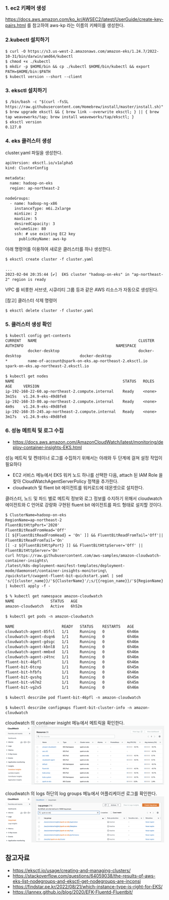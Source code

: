 ### 1. ec2 키페어 생성 ###

https://docs.aws.amazon.com/ko_kr/AWSEC2/latest/UserGuide/create-key-pairs.html 를 참고하여 aws-kp 라는 이름의 키페이를 생성한다.

### 2.kubectl 설치하기 ###

```
$ curl -O https://s3.us-west-2.amazonaws.com/amazon-eks/1.24.7/2022-10-31/bin/darwin/amd64/kubectl
$ chmod +x ./kubectl
$ mkdir -p $HOME/bin && cp ./kubectl $HOME/bin/kubectl && export PATH=$HOME/bin:$PATH
$ kubectl version --short --client
```

### 3. eksctl 설치하기 ###

```
$ /bin/bash -c "$(curl -fsSL https://raw.githubusercontent.com/Homebrew/install/master/install.sh)"
$ brew upgrade eksctl && { brew link --overwrite eksctl; } || { brew tap weaveworks/tap; brew install weaveworks/tap/eksctl; }
$ eksctl version
0.127.0
```


### 4. eks 클러스터 생성 ###

cluster.yaml 파일을 생성한다.
```
apiVersion: eksctl.io/v1alpha5
kind: ClusterConfig

metadata:
  name: hadoop-on-eks
  region: ap-northeast-2

nodeGroups:
  - name: hadoop-ng-x86 
    instanceType: m6i.2xlarge
    minSize: 2
    maxSize: 5
    desiredCapacity: 3
    volumeSize: 80
    ssh: # use existing EC2 key
      publicKeyName: aws-kp
```

아래 명령어를 이용하여 새로운 클러스터를 하나 생성한다.
```
$ eksctl create cluster -f cluster.yaml

...
2023-02-04 20:35:44 [✔]  EKS cluster "hadoop-on-eks" in "ap-northeast-2" region is ready
```
VPC 를 비롯한 서브넷, 시큐리티 그룹 등과 같은 AWS 리소스가 자동으로 생성된다.

[참고] 클러스터 삭제 명령어
```
$ eksctl delete cluster -f cluster.yaml
```

### 5. 클러스터 생성 확인 ###
```
$ kubectl config get-contexts
CURRENT   NAME                                             CLUSTER                                 AUTHINFO                                         NAMESPACE
          docker-desktop                                   docker-desktop                          docker-desktop
*         name-of-account@spark-on-eks.ap-northeast-2.eksctl.io   spark-on-eks.ap-northeast-2.eksctl.io  

$ kubectl get nodes
NAME                                                STATUS   ROLES    AGE     VERSION
ip-192-168-22-60.ap-northeast-2.compute.internal    Ready    <none>   3m15s   v1.24.9-eks-49d8fe8
ip-192-168-33-80.ap-northeast-2.compute.internal    Ready    <none>   4m9s    v1.24.9-eks-49d8fe8
ip-192-168-35-245.ap-northeast-2.compute.internal   Ready    <none>   3m17s   v1.24.9-eks-49d8fe8
```

### 6. 성능 메트릭 및 로그 수집 ###
* https://docs.aws.amazon.com/AmazonCloudWatch/latest/monitoring/deploy-container-insights-EKS.html

성능 메트릭 및 켄테이너 로그를 수집하기 위해서는 아래와 두 단계에 걸쳐 설정 작업이 필요하다 

- EC2 서비스 메뉴에서 EKS 워커 노드 하나를 선택한 다음, attach 된 IAM Role 을 찾아 CloudWatchAgentServerPolicy 정책을 추가한다.  
- cloudwatch 및 flient bit 에이전트를 워커로드에 데몬셋으로 설치한다.  

클러스터, 노드 및 파드 별로 메트릭 정보와 로그 정보를 수지하기 위해서 cloudwatch 에이전트와 C 언어로 강량화 구현된 fluent bit 에이전트를 파드 형태로 설치할 것이다.  
```
$ ClusterName=hadoop-on-eks
RegionName=ap-northeast-2
FluentBitHttpPort='2020'
FluentBitReadFromHead='Off'
[[ ${FluentBitReadFromHead} = 'On' ]] && FluentBitReadFromTail='Off'|| FluentBitReadFromTail='On'
[[ -z ${FluentBitHttpPort} ]] && FluentBitHttpServer='Off' || FluentBitHttpServer='On'
curl https://raw.githubusercontent.com/aws-samples/amazon-cloudwatch-container-insights\
/latest/k8s-deployment-manifest-templates/deployment-mode/daemonset/container-insights-monitoring\
/quickstart/cwagent-fluent-bit-quickstart.yaml | sed 's/{{cluster_name}}/'${ClusterName}'/;s/{{region_name}}/'${RegionName}'/;s/{{http_server_toggle}}/"'${FluentBitHttpServer}'"/;s/{{http_server_port}}/"'${FluentBitHttpPort}'"/;s/{{read_from_head}}/"'${FluentBitReadFromHead}'"/;s/{{read_from_tail}}/"'${FluentBitReadFromTail}'"/' | kubectl apply -f - 

$ % kubectl get namespace amazon-cloudwatch
NAME                STATUS   AGE
amazon-cloudwatch   Active   6h52m

$ kubectl get pods -n amazon-cloudwatch

NAME                     READY   STATUS    RESTARTS   AGE
cloudwatch-agent-85fcl   1/1     Running   0          6h46m
cloudwatch-agent-dsqn6   1/1     Running   0          6h46m
cloudwatch-agent-gdsgc   1/1     Running   0          6h46m
cloudwatch-agent-kbnl8   1/1     Running   0          6h46m
cloudwatch-agent-mmbxd   1/1     Running   0          6h46m
cloudwatch-agent-z4tnc   1/1     Running   0          6h46m
fluent-bit-46pfl         1/1     Running   0          6h46m
fluent-bit-6tcnp         1/1     Running   0          6h45m
fluent-bit-hfbfs         1/1     Running   0          6h46m
fluent-bit-qvshq         1/1     Running   0          6h45m
fluent-bit-v67m2         1/1     Running   0          6h45m
fluent-bit-vg2x5         1/1     Running   0          6h46m

$ kubectl describe pod fluent-bit-46pfl -n amazon-cloudwatch

$ kubectl describe configmaps fluent-bit-cluster-info -n amazon-cloudwatch
```

cloudwatch 의 container insight 메뉴에서 메트릭을 확인한다. 
![](https://github.com/gnosia93/spark-on-eks/blob/main/images/eks-container-insight.png)

cloudwatch 의 logs 하단의 log groups 메뉴에서 어플리케이션 로그를 확인한다. 
![](https://github.com/gnosia93/spark-on-eks/blob/main/images/eks-log-groups.png)



## 참고자료 ##
* https://eksctl.io/usage/creating-and-managing-clusters/
* https://stackoverflow.com/questions/64059038/the-results-of-aws-eks-list-nodegroups-and-eksctl-get-nodegroups-are-inconsi
* https://findstar.pe.kr/2022/08/21/which-instance-type-is-right-for-EKS/
* https://lannex.github.io/blog/2020/EFK-Fluentd-Fluentbit/
